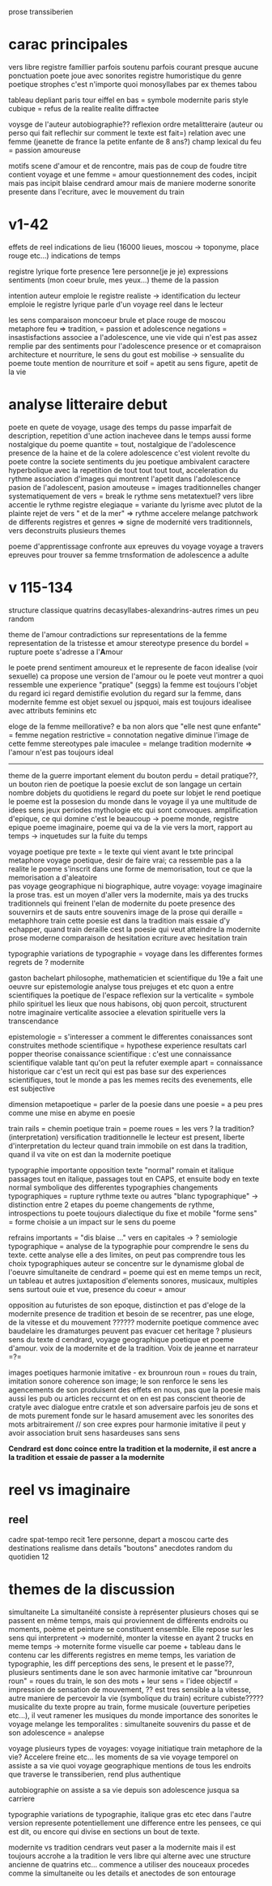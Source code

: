 prose transsiberien

# carac principales
vers libre
registre famillier parfois soutenu parfois courant
presque aucune ponctuation
poete joue avec sonorites
    registre humoristique du genre poetique
strophes c'est n'importe quoi
    monosyllabes par ex
themes tabou

tableau depliant
    paris
    tour eiffel en bas = symbole modernite paris
    style cubique  = refus de la realite
    realite diffractee

voysge de l'auteur
    autobiographie??
    reflexion ordre metalitteraire (auteur ou perso qui fait reflechir sur comment le texte est fait=)
    relation avec une femme (jeanette de france la petite enfante de 8 ans?)
    champ lexical du feu = passion amoureuse

motifs
    scene d'amour et de rencontre, mais pas de coup de foudre
    titre contient voyage et une femme = amour
    questionnement des codes, incipit mais pas incipit
    blaise cendrard amour mais de maniere moderne
    sonorite presente dans l'ecriture, avec le mouvement du train

# v1-42   
effets de reel
    indications de lieu (16000 lieues, moscou -> toponyme, place rouge etc...)
    indications de temps

registre lyrique
    forte presence 1ere personne(je je je)
    expressions sentiments (mon coeur brule, mes yeux...)
    theme de la passion

intention auteur
    emploie le registre realiste -> identification du lecteur
    emploie le registre lyrique
    parle d'un voyage reel dans le lecteur

les sens
    comparaison moncoeur brule et place rouge de moscou
    metaphore feu => tradition, = passion et adolescence
    negations = insastisfactions associee a l'adolescence, une vie vide qui n'est pas assez remplie par des sentiments pour l'adolescence
    presence or et comapraison architecture et nourriture, le sens du gout est mobilise
        -> sensualite du poeme
    toute mention de nourriture et soif = apetit au sens figure, apetit de la vie





# analyse litteraire debut
poete en quete de voyage, usage des temps du passe
imparfait de description, repetition d'une action inachevee dans le temps aussi
forme nostalgique du poeme
quantite = tout, nostalgique de l'adolescence
presence de la haine et de la colere
adolescence c'est violent
revolte du poete contre la societe
sentiments du jeu poetique ambivalent
caractere hyperbolique avec la repetition de tout tout tout tout, acceleration du rythme
association d'images qui montrent l'apetit dans l'adolescence
pasion de l'adolescent, pasion amouteuse = images traditionnelles
changer systematiquement de vers = break le rythme
sens metatextuel?
vers libre accentie le rythme
registre elegiaque = variante du lyrisme avec plutot de la plainte
rejet de vers " et de la mer" => rythme accelere 
melange patchwork de differents registres et genres => signe de modernité
    vers traditionnels, vers deconstruits
    plusieurs themes
 
poeme d'apprentissage
    confronte aux epreuves du voyage
    voyage a travers epreuves pour trouver sa femme
    trnsformation de adolescence a adulte

# v 115-134
structure classique
    quatrins
    decasyllabes-alexandrins-autres
    rimes un peu random

theme de l'amour
    contradictions sur representations de la femme
    representation de la tristesse et amour stereotype
    presence du bordel = rupture
    poete s'adresse a l'**A**mour

le poete prend sentiment amoureux et le represente de facon idealise (voir sexuelle)
    ca propose une version de l'amour ou le poete veut montrer a quoi ressemble une experience "pratique" (seggs)
    la femme est toujours l'objet du regard
    ici regard demistifie
    evolution du regard sur la femme, dans modernite femme est objet sexuel ou jspquoi, mais est toujours idealisee avec attributs feminins etc

eloge de la femme meillorative? e ba non
    alors que "elle nest qune enfante" = femme negation restrictive = connotation negative
    diminue l'image de cette femme
    stereotypes pale imaculee
    = melange tradition modernite => l'amour n'est pas toujours ideal


-----

theme de la guerre important
element du bouton perdu = detail pratique??, un bouton rien de poetique
la poesie exclut de son langage un certain nombre dobjets du quotidiens
le regard du poete sur lobjet le rend poetique
le poeme est la possesion du monde
dans le voyage il ya une multitude de idees sens jeux periodes mythologie etc qui sont convoques.
amplification d'epique, ce qui domine c'est le beaucoup
-> poeme monde, registre epique
poeme imaginaire, poeme qui va de la vie vers la mort, rapport au temps -> inquetudes sur la fuite du temps

voyage poetique
    pre texte = le texte qui vient avant le txte principal
    metaphore voyage poetique, desir de faire vrai; ca ressemble pas a la realite
    le poeme s'inscrit dans une forme de memorisation, tout ce que la memorisation a d'aleatoire   
    pas voyage geographique ni biographique, autre voyage: voyage imaginaire
    la prose tras. est un moyen d'aller vers la modernite, mais ya des trucks traditionnels qui freinent l'elan de modernite du poete
    presence des souvernirs et de sauts entre souvenirs
    image de la prose qui deraille = metaphhore train
    cette poesie est dans la tradition mais essaie d'y echapper, quand train deraille cest la poesie qui veut atteindre la modernite
    prose moderne
    comparaison de hesitation ecriture avec hesitation train

typographie
    variations de typographie = voyage dans les differentes formes
    regrets de ?
    modernite

gaston bachelart
    philosophe, mathematicien et scientifique du 19e
    a fait une oeuvre sur epistemologie
    analyse tous prejuges et etc quon a entre scientifiques
    la poetique de l'espace
    reflexion sur la verticalite = symbole philo spirituel
        les lieux que nous habisons, obj quon percoit, structurent notre imaginaire
    verticalite associee a elevation spirituelle vers la transcendance

epistemologie = s'interesser a comment le differentes conaissances sont construites
    methode scientifique = hypothese experience resultats
    carl popper theorise conaissance scientifique : c'est une connaissance scientifique valable tant qu'on peut la refuter
    exemple apart = connaissance historique car c'est un recit qui est pas base sur des experiences scientifiques, tout le monde a pas les memes recits des evenements, elle est subjective

dimension metapoetique = parler de la poesie dans une poesie = a peu pres comme une mise en abyme en poesie

train
    rails = chemin poetique
    train = poeme
    roues = les vers ? la tradition? (interpretation)
    versification traditionnelle
    le lecteur est present, liberte d'interpretation du lecteur
    quand train immobile on est dans la tradition, quand il va vite on est dan la modernite poetique

typographie importante
    opposition texte "normal" romain et italique
    passages tout en italique, passages tout en CAPS, et ensuite body en texte normal
    symbolique des differentes typographies
    changements typographiques = rupture rythme texte ou autres
    "blanc typographique" -> distinction entre 2 etapes du poeme
    changements de rythme, introspections tu poete
    toujours dialectique du fixe et mobile
    "forme sens" = forme choisie a un impact sur le sens du poeme

refrains importants = "dis blaise ..."
vers en capitales -> ?
semiologie typographique = analyse de la typographie pour comprendre le sens du texte. cette analyse elle a des limites, on peut pas comprendre tous les choix typographiques
auteur se concentre sur le dynamisme global de l'oeuvre
simultaneite de cendrard = poeme qui est en meme temps un recit, un tableau et autres
juxtaposition d'elements sonores, musicaux, multiples sens surtout ouie et vue, presence du coeur = amour

opposition au futuristes de son epoque, distinction et pas d'eloge de la modernite
presence de tradition et besoin de se recentrer, pas une eloge, de la vitesse et du mouvement ??????
modernite poetique commence avec baudelaire
les dramaturges peuvent pas evacuer cet heritage ?
plusieurs sens du texte d cendrard, voyage geographique poetique et poeme d'amour. voix de la modernite et de la tradition. Voix de jeanne et narrateur =?=

images poetiques 
    harmonie imitative - ex brounroun roun = roues du train, imitation sonore
    coherence son image; le son renforce le sens
    les agencements de son produisent des effets en nous, pas que la poesie mais aussi les pub ou articles
    reccurnt et on en est pas conscient
    theorie de cratyle avec dialogue entre cratxle et son adversaire
    parfois jeu de sons et de mots purement fonde sur le hasard
    amusement avec les sonorites des mots arbitrairement // son cree expres pour harmonie imitative
    il peut y avoir association bruit sens hasardeuses sans sens

**Cendrard est donc coince entre la tradition et la modernite, il est ancre a la tradition et essaie de passer a la modernite**

# reel vs imaginaire
## reel
cadre spat-tempo
    recit 1ere personne, depart a moscou 
    carte des destinations
realisme dans details
    "boutons" anecdotes random du quotidien
12

# themes de la discussion

simultaneite
    La simultanéité consiste à représenter plusieurs choses qui se passent en même temps, mais qui proviennent de différents endroits ou moments, poème et peinture se constituent ensemble. 
    Elle repose sur les sens qui interpretent -> modernité, 
    monter la vitesse en ayant 2 trucks en meme temps -> moternite
    forme visuelle car poeme + tableau
    dans le contenu car les differents registres en meme temps, les variation de typographie, les diff perceptions des sens, le present et le passe??, plusieurs sentiments
    dane le son avec harmonie imitative car "brounroun roun"  = roues du train, le son des mots + leur sens = l'idee
    objectif = impression de sensation de mouvement, ?? est tres sensible a la vitesse, autre maniere de percevoir la vie (symbolique du train)
    ecriture cubiste?????
    musicalite du texte propre au train, forme musicale (ouverture peripeties etc...), il veut ramener les musiques du monde
    importance des sonorites
    le voyage melange les temporalites : simultaneite
    souvenirs du passe et de son adolescence = analepse




voyage
    plusieurs types de voyages:
    voyage initiatique
        train metaphore de la vie? Accelere freine etc... les moments de sa vie
    voyage temporel
        on assiste a sa vie quoi
    voyage geographique
        mentions de tous les endroits que traverse le transsiberien, rend plus authentique


autobiographie
    on assiste a sa vie depuis son adolescence jusqua sa carriere

typographie
    variations de typographie, italique gras etc etec dans l'autre version
    represente potentiellement une difference entre les pensees, ce qui est dit, ou encore qui divise en sections un bout de texte.

modernite vs tradition
    cendrars veut paser a la modernite mais il est toujours accrohe a la tradition
        le vers libre qui alterne avec une structure ancienne de quatrins etc...
        commence a utiliser des nouceaux procedes comme la simultaneite ou les details et anectodes de son entourage

